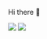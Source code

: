 Hi there 👋

<img src="https://img.shields.io/badge/JAVA-007396?style=flat&logo=Java&logoColor=white"/>
<img src="https://img.shields.io/badge/python-3776AB?style=flat&logo=Python&logoColor=white"/>
